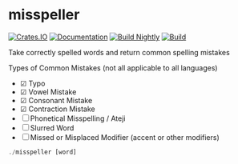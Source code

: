 # misspeller

[![Crates.IO](https://img.shields.io/crates/v/misspeller.svg)](https://crates.rs/crates/misspeller)
[![Documentation](https://img.shields.io/badge/api-rustdoc-blue.svg)](https://docs.rs/misspeller/)
[![Build Nightly](https://github.com/andrew-johnson-4/misspeller/workflows/BuildNightly/badge.svg)](https://github.com/andrew-johnson-4/misspeller)
[![Build](https://github.com/andrew-johnson-4/misspeller/workflows/Build/badge.svg)](https://github.com/andrew-johnson-4/misspeller)

Take correctly spelled words and return common spelling mistakes

Types of Common Mistakes (not all applicable to all languages)
- ☑ Typo
- ☑ Vowel Mistake
- ☑ Consonant Mistake
- ☑ Contraction Mistake
- ☐ Phonetical Misspelling / Ateji
- ☐ Slurred Word
- ☐ Missed or Misplaced Modifier (accent or other modifiers)

```rust
./misspeller [word]
```
